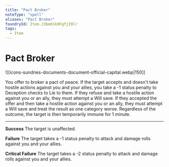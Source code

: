 ```yaml
---
title: "Pact Broker"
noteType: "spell"
aliases: "Pact Broker"
foundryId: Item.J3bmOik0FgfjI9lr
tags:
  - Item
---
```


# Pact Broker
![[icons-sundries-documents-document-official-capital.webp|150]]

You offer to broker a pact of peace. If the target accepts and doesn't take hostile actions against you and your allies, you take a -1 status penalty to Deception checks to Lie to them. If they refuse and take a hostile action against you or an ally, they must attempt a Will save. If they accepted the offer and then take a hostile action against you or an ally, they must attempt a Will save and treat the result as one category worse. Regardless of the outcome, the target is then temporarily immune for 1 minute.

* * *

**Success** The target is unaffected.

**Failure** The target takes a -1 status penalty to attack and damage rolls against you and your allies.

**Critical Failure** The target takes a -2 status penalty to attack and damage rolls against you and your allies.
